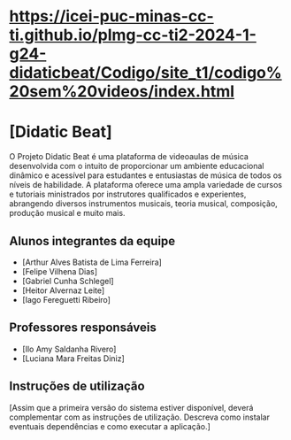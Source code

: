 # https://icei-puc-minas-cc-ti.github.io/plmg-cc-ti2-2024-1-g24-didaticbeat/Codigo/site_t1/codigo%20sem%20videos/index.html

# [Didatic Beat]

O Projeto Didatic Beat é uma plataforma de videoaulas de música desenvolvida com o intuito de proporcionar um ambiente educacional dinâmico e acessível para estudantes e entusiastas de música de todos os níveis de habilidade. A plataforma oferece uma ampla variedade de cursos e tutoriais ministrados por instrutores qualificados e experientes, abrangendo diversos instrumentos musicais, teoria musical, composição, produção musical e muito mais.

## Alunos integrantes da equipe

* [Arthur Alves Batista de Lima Ferreira]
* [Felipe Vilhena Dias]
* [Gabriel Cunha Schlegel]
* [Heitor Alvernaz Leite]
* [Iago Fereguetti Ribeiro]

## Professores responsáveis

* [Ilo Amy Saldanha Rivero]
* [Luciana Mara Freitas Diniz]

## Instruções de utilização

[Assim que a primeira versão do sistema estiver disponível, deverá complementar com as instruções de utilização. Descreva como instalar eventuais dependências e como executar a aplicação.]

